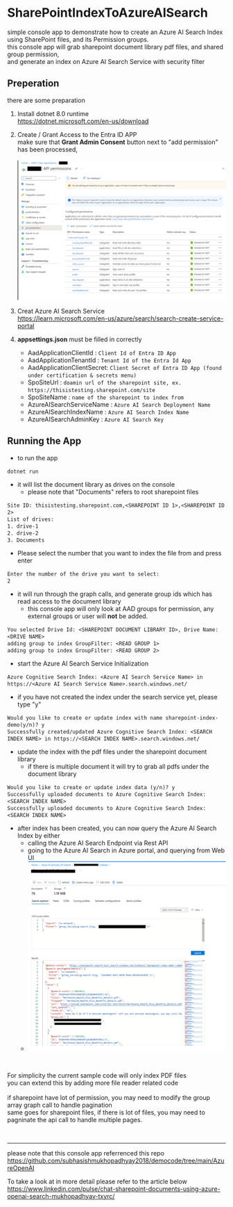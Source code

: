 SharePointIndexToAzureAISearch
============

simple console app to demonstrate how to create an Azure AI Search Index using SharePoint files, and its Permission groups.\
this console app will grab sharepoint document library pdf files, and shared group permission,\
and generate an index on Azure AI Search Service with security filter

Preperation
------------

there are some preparation
1. Install dotnet 8.0 runtime\
    https://dotnet.microsoft.com/en-us/download

2. Create / Grant Access to the Entra ID APP\
make sure that **Grant Admin Consent** button next to "add permission" has been processed,\
\
    [<img src="./img/aad-permission.png" width="500"/>](aad-permission.png)

3. Creat Azure AI Search Service\
https://learn.microsoft.com/en-us/azure/search/search-create-service-portal

4. **appsettings.json** must be filled in correctly

    * AadApplicationClientId : `Client Id of Entra ID App`
    * AadApplicationTenantId : `Tenant Id of the Entra Id App`
    * AadApplicationClientSecret: `Client Secret of Entra ID App (found under certification & secrets menu)`
    * SpoSiteUrl : `doamin url of the sharepoint site, ex. https://thisistesting.sharepoint.com/site`
    * SpoSiteName : `name of the sharepoint to index from`
    * AzureAISearchServiceName :  `Azure AI Search Deployment Name`
    * AzureAISearchIndexName : `Azure AI Search Index Name`
    * AzureAISearchAdminKey : `Azure AI Search Key`


Running the App
------------
* to run the app
```
dotnet run
```

* it will list the document library as drives on the console
    * please note that "Documents" refers to root sharepoint files
```
Site ID: thisistesting.sharepoint.com,<SHAREPOINT ID 1>,<SHAREPOINT ID 2>
List of drives:
1. drive-1
2. drive-2
3. Documents
```

* Please select the number that you want to index the file from and press enter
```
Enter the number of the drive you want to select:
2
```

* it will run through the graph calls, and generate group ids which has read access to the document library
    * this console app will only look at AAD groups for permission, any external groups or user will **not** be added.
```
You selected Drive Id: <SHAREPOINT DOCUMENT LIBRARY ID>, Drive Name: <DRIVE NAME>
adding group to index GroupFilter: <READ GROUP 1>
adding group to index GroupFilter: <READ GROUP 2>
```

* start the Azure AI Search Service Initialization
```
Azure Cognitive Search Index: <Azure AI Search Service Name> in https://<Azure AI Search Service Name>.search.windows.net/
```

* if you have not created the index under the search service yet, please type "y"
```
Would you like to create or update index with name sharepoint-index-demo(y/n)? y
Successfully created/updated Azure Cognitive Search Index: <SEARCH INDEX NAME> in https://<SEARCH INDEX NAME>.search.windows.net/
```

* update the index with the pdf files under the sharepoint document library
    * if there is multiple document it will try to grab all pdfs under the document library
```
Would you like to create or update index data (y/n)? y
Successfully uploaded documents to Azure Cognitive Search Index: <SEARCH INDEX NAME>
Successfully uploaded documents to Azure Cognitive Search Index: <SEARCH INDEX NAME>
```

* after index has been created, you can now query the Azure AI Search Index by either
    * calling the Azure AI Search Endpoint via Rest API
    * going to the Azure AI Search in Azure portal, and querying from Web UI
    * [<img src="./img/search-example.png" width="500"/>](search-example.png)


&nbsp;

For simplicity the current sample code will only index PDF files\
you can extend this by adding more file reader related code\
\
if sharepoint have lot of permission, you may need to modify the group array graph call to handle pagination\
same goes for sharepoint files, if there is lot of files, you may need to pagninate the api call to handle multiple pages.

&nbsp;
___
please note that this console app referrenced this repo\
https://github.com/subhasishmukhopadhyay2018/democode/tree/main/AzureOpenAI

To take a look at in more detail please refer to the article below\
https://www.linkedin.com/pulse/chat-sharepoint-documents-using-azure-openai-search-mukhopadhyay-txyrc/
